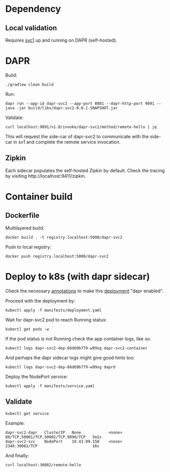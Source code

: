 # Dependency
## Local validation
Requires [svc1](../svc1/README.md) up and running on DAPR (self-hosted).

# DAPR
Build:
```
./gradlew clean build
```
Run:
```
dapr run --app-id dapr-svc2 --app-port 8081 --dapr-http-port 9091 -- java -jar build/libs/dapr-svc2-0.0.1-SNAPSHOT.jar
```
Validate:
```
curl localhost:9091/v1.0/invoke/dapr-svc2/method/remote-hello | jq
```
This will request the side-car of dapr-svc2 to communicate with the side-car in sv1 and complete the remote service invocation.

## Zipkin
Each sidecar populates the self-hosted Zipkin by default. Check the tracing by visiting http://localhost:9411/zipkin.

# Container build
## Dockerfile
Multilayered build:
```
docker build . -t registry.localhost:5000/dapr-svc2
```
Push to local registry:
```
docker push registry.localhost:5000/dapr-svc2
```

# Deploy to k8s (with dapr sidecar)

Check the necessary [annotations](https://docs.dapr.io/operations/hosting/kubernetes/kubernetes-overview/) to make this [deployment](./manifests/deployment.yaml) "dapr enabled".

Proceed with the deployment by:
```
kubectl apply -f manifests/deployment.yaml
```
Wait for dapr-svc2 pod to reach Running status:
```
kubectl get pods -w
```
If the pod status is not Running check the app container logs, like so:
```
kubectl logs dapr-svc2-dep-66d69b779-w99xg dapr-svc2-container
```
And perhaps the dapr sidecar logs might give good hints too:
```
kubectl logs dapr-svc2-dep-66d69b779-w99xg daprd
```
Deploy the NodePort service:
```
kubectl apply -f manifests/service.yaml
```
## Validate
```
kubectl get service
```
Example:
```
dapr-svc2-dapr   ClusterIP   None            <none>        80/TCP,50001/TCP,50002/TCP,9090/TCP   5m1s
dapr-svc2-svc    NodePort    10.43.99.150    <none>        2348:30082/TCP                        16s
```
And finally:
```
curl localhost:30082/remote-hello
```